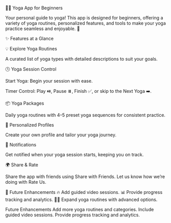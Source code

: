 🧘‍♀️ Yoga App for Beginners

Your personal guide to yoga! This app is designed for beginners, offering a variety of yoga routines, personalized features, and tools to make your yoga practice seamless and enjoyable. 🌟

✨ Features at a Glance

💡 Explore Yoga Routines

A curated list of yoga types with detailed descriptions to suit your goals.

🕒 Yoga Session Control

Start Yoga: Begin your session with ease.

Timer Control: Play ⏯️, Pause ⏸️, Finish ✅, or skip to the Next Yoga ➡️.

📦 Yoga Packages

Daily yoga routines with 4–5 preset yoga sequences for consistent practice.

👤 Personalized Profiles

Create your own profile and tailor your yoga journey.

🔔 Notifications

Get notified when your yoga session starts, keeping you on track.

🌍 Share & Rate

Share the app with friends using Share with Friends.
Let us know how we’re doing with Rate Us.

🌟 Future Enhancements
🔥 Add guided video sessions.
📊 Provide progress tracking and analytics.
🧘‍♀️ Expand yoga routines with advanced options.

Future Enhancements
Add more yoga routines and categories.
Include guided video sessions.
Provide progress tracking and analytics.

